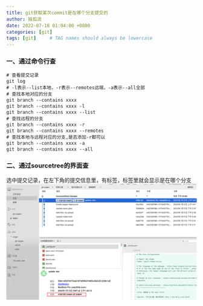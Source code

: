 ```yaml
---
title: git获取某次commit是在哪个分支提交的
author: 独孤流
date: 2022-07-18 01:04:00 +0800
categories: [git]
tags: [git]     # TAG names should always be lowercase
---
```


### 一、通过命令行查
```
# 查看提交记录
git log
# -l表示--list本地，-r表示--remotes远端，-a表示--all全部
# 查找本地对应的分支
git branch --contains xxxx
git branch --contains xxxx -l
git branch --contains xxxx --list
# 查找远程的分支
git branch --contains xxxx -r
git branch --contains xxxx --remotes
# 查找本地与远程对应的分支,是否添加-r都可以
git branch --contains xxxx -a 
git branch --contains xxxx --all
```

### 二、通过sourcetree的界面查
选中提交记录，在左下角的提交信息里，有标签，标签里就会显示是在哪个分支
![image](/assets/img/git/git-07-01.png)